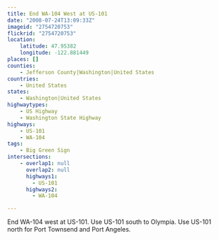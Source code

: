 ```yaml
---
title: End WA-104 West at US-101
date: "2008-07-24T13:09:33Z"
imageid: "2754720753"
flickrid: "2754720753"
location:
    latitude: 47.95382
    longitude: -122.881449
places: []
counties:
    - Jefferson County|Washington|United States
countries:
    - United States
states:
    - Washington|United States
highwaytypes:
    - US Highway
    - Washington State Highway
highways:
    - US-101
    - WA-104
tags:
    - Big Green Sign
intersections:
    - overlap1: null
      overlap2: null
      highways1:
        - US-101
      highways2:
        - WA-104

---
```

End WA-104 west at US-101.  Use US-101 south to Olympia.  Use US-101 north for Port Townsend and Port Angeles.